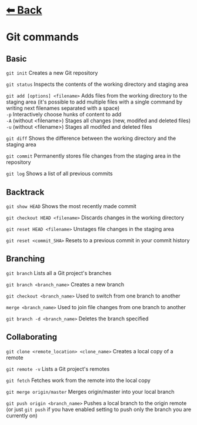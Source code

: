 # [⬅ Back	](README.md)
# Git commands

## Basic
`git init` Creates a new Git repository

`git status` Inspects the contents of the working directory and staging area

`git add [options] <filename>` Adds files from the working directory to the staging area (it's possible to add multiple files with a single command by writing next filenames separated with a space)\
`-p` Interactively choose hunks of content to add\
`-A` (without \<filename\>) Stages all changes (new, modifed and deleted files)\
`-u` (without \<filename\>) Stages all modifed and deleted files

`git diff` Shows the difference between the working directory and the staging area

`git commit` Permanently stores file changes from the staging area in the repository

`git log` Shows a list of all previous commits

## Backtrack
`git show HEAD` Shows the most recently made commit

`git checkout HEAD <filename>` Discards changes in the working directory

`git reset HEAD <filename>` Unstages file changes in the staging area

`git reset <commit_SHA>` Resets to a previous commit in your commit history

## Branching
`git branch` Lists all a Git project's branches

`git branch <branch_name>` Creates a new branch

`git checkout <branch_name>` Used to switch from one branch to another

`merge <branch_name>` Used to join file changes from one branch to another

`git branch -d <branch_name>` Deletes the branch specified

## Collaborating
`git clone <remote_location> <clone_name>` Creates a local copy of a remote

`git remote -v` Lists a Git project's remotes

`git fetch` Fetches work from the remote into the local copy

`git merge origin/master` Merges origin/master into your local branch

`git push origin <branch_name>` Pushes a local branch to the origin remote (or just `git push` if you have enabled setting to push only the branch you are currently on)
